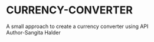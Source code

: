 # CURRENCY-CONVERTER
A small approach to create a currency converter using API
<br>
Author-Sangita Halder
